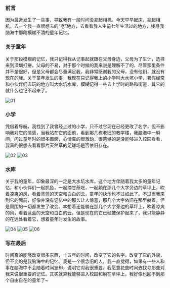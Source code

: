 ### 前言

因为最近发生了一些事，导致我有一段时间没拿起相机。今天早早起床，拿起相机，去一个我一直很想去的“老”地方，去看看我人生前七年生活过的地方，找寻我脑海中那段模糊不清的童年记忆。

### 关于童年

关于那段模糊的记忆，我只记得我从记事起就跟在父母身边，父母为了生计，选择来到深圳打拼。父母的不易，对于那个时候的我来说是理解不了的，尽管家里条件并不是很好，但是父母都会尽量满足我，我非常感谢我的父母，没有他们，就没有现在的我。关于童年发生的事，我现在只记得我上的小学叫大水坑小学，暑假经常和小伙伴们去玩的地方叫大水坑水库，模糊记得一些去上学时的路和街道，其它的就什么也记不起来了。

![01](https://api.darwin.fun/images/serve?name=BLOG_10_IMG_01.jpg)

### 小学

凭借着导航，我找到了我曾经上过的小学，只不过它现在已经更改了名字，但不影响我对它的情感，当我站在它的面前，看到那几栋老旧的教学楼，我脑海中一瞬间，闪过童年时的很多画面，心情真的很激动，很遗憾的是没能够进入校园看看，我真的很想去看看那片天然草的足球场是否依旧存在。

![02](https://api.darwin.fun/images/serve?name=BLOG_10_IMG_02.jpg)
![03](https://api.darwin.fun/images/serve?name=BLOG_10_IMG_03.jpg)

### 水库

关于我的童年，印象最深的一定是大水坑水库，这个地方伴随着我太多的童年记忆，和小伙伴们一起抓鱼，一起摘甘蔗吃，一起躺在那几个大字旁边的草坪上，吹着凉爽的风，看着蓝蓝的天空和白白的云，童年的快乐也不过如此了。不过当我来到它的面前，好像并没有记忆中的那么让人惊喜，那几个大字依旧在那里躺着，但是周围的一切都发生了改变。本想着还能躺在那几个大字旁边的草坪上，吹着凉爽的风，看着蓝蓝的天空和白白的云，但是现在的它已经被保护起来了，我只能静静的在远处看着它，想着童年时发生的故事。

![04](https://api.darwin.fun/images/serve?name=BLOG_10_IMG_04.jpg)
![05](https://api.darwin.fun/images/serve?name=BLOG_10_IMG_05.jpg)
![06](https://api.darwin.fun/images/serve?name=BLOG_10_IMG_06.jpg)


### 写在最后

时间真的能够改变很多东西，十五年的时间，改变了它的名字，改变了它的外貌，但不变的是我脑海中的记忆。我是一个很念旧的人，我一直觉得，如果有一些人和事在脑海中不会随着时间忘却，说明它对我很重要，我愿意花些时间去找寻那些对我来说很重要的记忆。其实就算我能够进入校园和躺在草坪上，我好像也回不到那个自由自在的童年了~